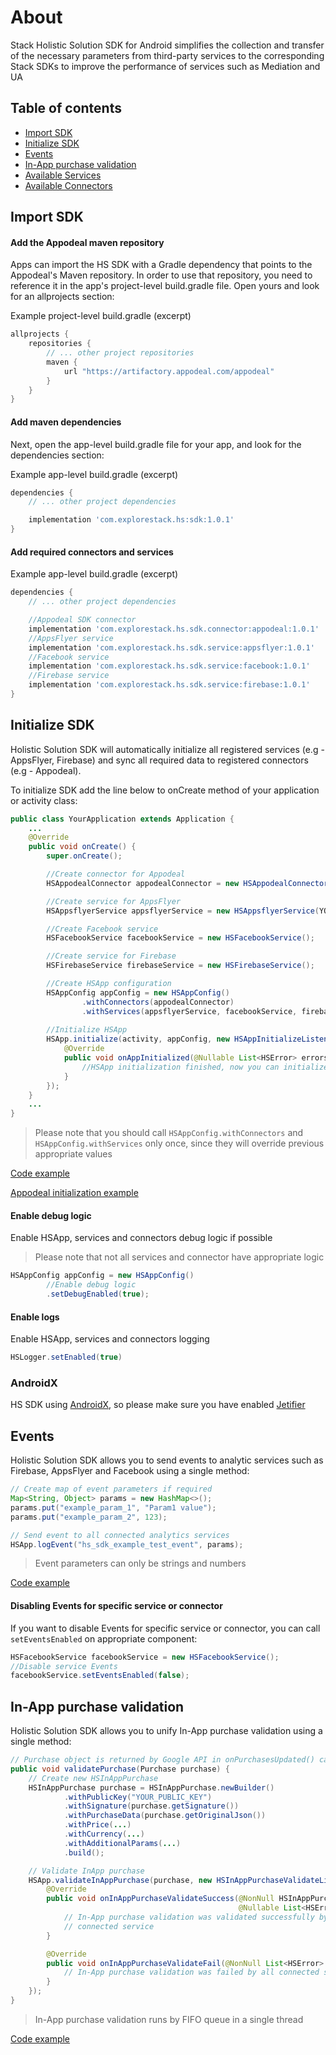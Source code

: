 # About

Stack Holistic Solution SDK for Android simplifies the collection and transfer of the necessary parameters from third-party services to the corresponding Stack SDKs to improve the performance of services such as Mediation and UA

## Table of contents

* [Import SDK](#import-sdk)
* [Initialize SDK](#initialize-sdk)
* [Events](#events)
* [In-App purchase validation](#in-app-purchase-validation)
* [Available Services](services/README.md)
* [Available Connectors](connectors/README.md)
  
## Import SDK

#### Add the Appodeal maven repository

Apps can import the HS SDK with a Gradle dependency that points to the Appodeal's Maven repository. In order to use that repository, you need to reference it in the app's project-level build.gradle file. Open yours and look for an allprojects section:

Example project-level build.gradle (excerpt)

```groovy
allprojects {
    repositories {
        // ... other project repositories
        maven {
            url "https://artifactory.appodeal.com/appodeal"
        }
    }
}
```

#### Add maven dependencies

Next, open the app-level build.gradle file for your app, and look for the dependencies section:

Example app-level build.gradle (excerpt)

```groovy
dependencies {
    // ... other project dependencies

    implementation 'com.explorestack.hs:sdk:1.0.1'
}
```

#### Add required connectors and services

Example app-level build.gradle (excerpt)

```groovy
dependencies {
    // ... other project dependencies

    //Appodeal SDK connector
    implementation 'com.explorestack.hs.sdk.connector:appodeal:1.0.1'
    //AppsFlyer service
    implementation 'com.explorestack.hs.sdk.service:appsflyer:1.0.1'
    //Facebook service
    implementation 'com.explorestack.hs.sdk.service:facebook:1.0.1'
    //Firebase service
    implementation 'com.explorestack.hs.sdk.service:firebase:1.0.1'
}
```

##  Initialize SDK

Holistic Solution SDK will automatically initialize all registered services (e.g - AppsFlyer, Firebase) and sync all required data to registered connectors (e.g - Appodeal).

To initialize SDK add the line below to onCreate method of your application or activity class:

```java
public class YourApplication extends Application {
    ...
    @Override
    public void onCreate() {
        super.onCreate();

        //Create connector for Appodeal
        HSAppodealConnector appodealConnector = new HSAppodealConnector();

        //Create service for AppsFlyer
        HSAppsflyerService appsflyerService = new HSAppsflyerService(YOUR_APPSFLYER_DEV_KEY);

        //Create Facebook service
        HSFacebookService facebookService = new HSFacebookService();

        //Create service for Firebase
        HSFirebaseService firebaseService = new HSFirebaseService();

        //Create HSApp configuration
        HSAppConfig appConfig = new HSAppConfig()
                .withConnectors(appodealConnector)
                .withServices(appsflyerService, facebookService, firebaseService);
        
        //Initialize HSApp
        HSApp.initialize(activity, appConfig, new HSAppInitializeListener() {
            @Override
            public void onAppInitialized(@Nullable List<HSError> errors) {
                //HSApp initialization finished, now you can initialize required SDK
            }
        });
    }
    ...
}
```

> Please note that you should call `HSAppConfig.withConnectors` and `HSAppConfig.withServices` only once, since they will override previous appropriate values

[Code example](example/src/main/java/com/explorestack/hs/sdk/example/ExampleApplication.java#L28)

[Appodeal initialization example](connectors/appodeal/README.md#appodeal_sdk_initialization)

#### Enable debug logic

Enable HSApp, services and connectors debug logic if possible

> Please note that not all services and connector have appropriate logic

```java
HSAppConfig appConfig = new HSAppConfig()
        //Enable debug logic
        .setDebugEnabled(true);
```

#### Enable logs

Enable HSApp, services and connectors logging

```java
HSLogger.setEnabled(true)
```

### AndroidX

HS SDK using [AndroidX](https://developer.android.com/jetpack/androidx), so please make sure you have enabled [Jetifier](https://developer.android.com/jetpack/androidx#using_androidx_libraries_in_your_project)

## Events

Holistic Solution SDK allows you to send events to analytic services such as Firebase, AppsFlyer and Facebook using a single method:

```java
// Create map of event parameters if required
Map<String, Object> params = new HashMap<>();
params.put("example_param_1", "Param1 value");
params.put("example_param_2", 123);

// Send event to all connected analytics services
HSApp.logEvent("hs_sdk_example_test_event", params);
```

> Event parameters can only be strings and numbers

[Code example](example/src/main/java/com/explorestack/hs/sdk/example/ExampleActivity.java#L67)

#### Disabling Events for specific service or connector

If you want to disable Events for specific service or connector, you can call `setEventsEnabled` on appropriate component:

```java
HSFacebookService facebookService = new HSFacebookService();
//Disable service Events 
facebookService.setEventsEnabled(false);
```

## In-App purchase validation

Holistic Solution SDK allows you to unify In-App purchase validation using a single method:

```java
// Purchase object is returned by Google API in onPurchasesUpdated() callback
public void validatePurchase(Purchase purchase) {
    // Create new HSInAppPurchase
    HSInAppPurchase purchase = HSInAppPurchase.newBuilder()
            .withPublicKey("YOUR_PUBLIC_KEY")
            .withSignature(purchase.getSignature())
            .withPurchaseData(purchase.getOriginalJson())
            .withPrice(...)
            .withCurrency(...)
            .withAdditionalParams(...)
            .build();

    // Validate InApp purchase
    HSApp.validateInAppPurchase(purchase, new HSInAppPurchaseValidateListener() {
        @Override
        public void onInAppPurchaseValidateSuccess(@NonNull HSInAppPurchase purchase,
                                                   @Nullable List<HSError> errors) {
            // In-App purchase validation was validated successfully by at least one
            // connected service
        }

        @Override
        public void onInAppPurchaseValidateFail(@NonNull List<HSError> errors) {
            // In-App purchase validation was failed by all connected service
        }
    });
}
```

> In-App purchase validation runs by FIFO queue in a single thread

[Code example](example/src/main/java/com/explorestack/hs/sdk/example/ExampleActivity.java#L82)